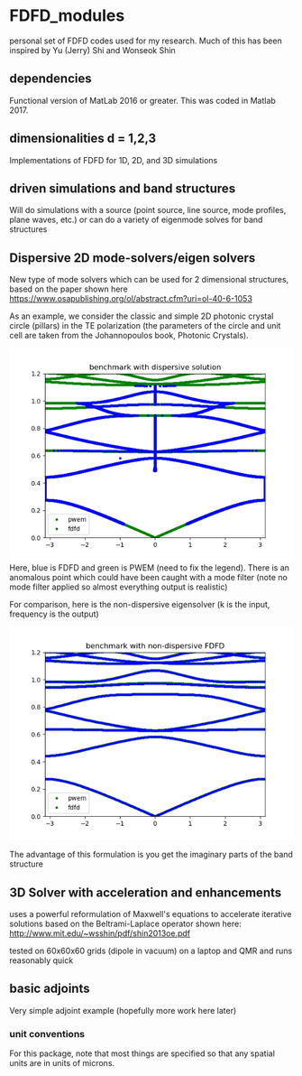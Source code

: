 # FDFD_modules
personal set of FDFD codes used for my research. Much of this has been inspired by Yu (Jerry) Shi and Wonseok Shin

## dependencies
Functional version of MatLab 2016 or greater. This was coded in Matlab 2017.

## dimensionalities d = 1,2,3
Implementations of FDFD for 1D, 2D, and 3D simulations

## driven simulations and band structures
Will do simulations with a source (point source, line source, mode profiles, plane waves, etc.) or can do a variety of eigenmode solves for band structures

## Dispersive 2D mode-solvers/eigen solvers
New type of mode solvers which can be used for 2 dimensional structures, based on the paper shown here
https://www.osapublishing.org/ol/abstract.cfm?uri=ol-40-6-1053

As an example, we consider the classic and simple 2D photonic crystal circle (pillars) in the TE polarization (the parameters of the circle and unit cell are taken from the Johannopoulos book, Photonic Crystals).

![](img/TE_benchmarking_PWEM_and_FDFD_dispersive.png?raw=true)
Here, blue is FDFD and green is PWEM (need to fix the legend). There is an anomalous point which could have been caught with a mode filter (note no mode filter applied so almost everything output is realistic)

For comparison, here is the non-dispersive eigensolver (k is the input, frequency is the output)

![](img/TE_benchmarking_PWEM_and_FDFD_nondispsersive.png?raw=true)

The advantage of this formulation is you get the imaginary parts of the band structure 
## 3D Solver with acceleration and enhancements
uses a powerful reformulation of Maxwell's equations to accelerate iterative solutions based on the Beltrami-Laplace operator shown here: http://www.mit.edu/~wsshin/pdf/shin2013oe.pdf

tested on 60x60x60 grids (dipole in vacuum) on a laptop and QMR and runs reasonably quick

## basic adjoints
Very simple adjoint example (hopefully more work here later)

### unit conventions
For this package, note that most things are specified so that any spatial units are in units of microns.
